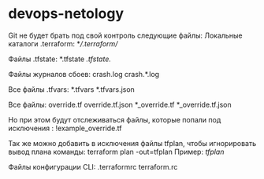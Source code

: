 # devops-netology
Git не будет брать под свой контроль следующие файлы:
Локальные каталоги .terraform:
**/.terraform/*

Файлы .tfstate:
*.tfstate
*.tfstate.*

Файлы журналов сбоев:
crash.log
crash.*.log

Все файлы .tfvars:
*.tfvars
*.tfvars.json

Все файлы:
override.tf
override.tf.json
*_override.tf
*_override.tf.json

Но при этом будут отслеживаться файлы, которые попали под исключения :
!example_override.tf

Так же можно добавить в исключения файлы tfplan, чтобы игнорировать вывод плана команды: terraform plan -out=tfplan
 Пример: *tfplan*

Файлы конфигурации CLI:
.terraformrc
terraform.rc
